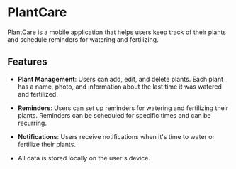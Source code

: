 # PlantCare

PlantCare is a mobile application that helps users keep track of their plants and schedule reminders for watering and fertilizing.

## Features

- **Plant Management**: Users can add, edit, and delete plants. Each plant has a name, photo, and information about the last time it was watered and fertilized.
- **Reminders**: Users can set up reminders for watering and fertilizing their plants. Reminders can be scheduled for specific times and can be recurring.
- **Notifications**: Users receive notifications when it's time to water or fertilize their plants.

- All data is stored locally on the user's device.
